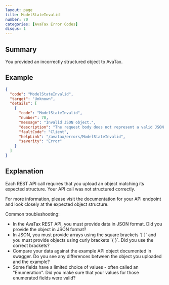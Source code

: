 ```yaml
---
layout: page
title: ModelStateInvalid
number: 70
categories: [AvaTax Error Codes]
disqus: 1
---
```


## Summary

You provided an incorrectly structured object to AvaTax.

## Example

```json
{
  "code": "ModelStateInvalid",
  "target": "Unknown",
  "details": [
    {
      "code": "ModelStateInvalid",
      "number": 70,
      "message": "Invalid JSON object.",
      "description": "The request body does not represent a valid JSON object.  The value '-1-' is not a valid '-0-'.",
      "faultCode": "Client",
      "helpLink": "/avatax/errors/ModelStateInvalid",
      "severity": "Error"
    }
  ]
}
```

## Explanation

Each REST API call requires that you upload an object matching its expected structure.  Your API call was not structured correctly.

For more information, please visit the documentation for your API endpoint and look closely at the expected object structure.

Common troubleshooting:

<ul class="normal">
<li>In the AvaTax REST API, you must provide data in JSON format.  Did you provide the object in JSON format?</li>
<li>In JSON, you must provide arrays using the square brackets `[ ]` and you must provide objects using curly brackets `{ }`.  Did you use the correct brackets?</li>
<li>Compare your data against the example API object documented in swagger.  Do you see any differences between the object you uploaded and the example?</li>
<li>Some fields have a limited choice of values - often called an "Enumeration".  Did you make sure that your values for those enumerated fields were valid?</li>
</ul>

